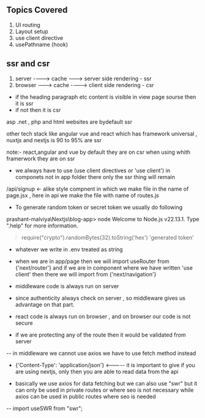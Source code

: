 ## Topics Covered

1. UI routing
2. Layout setup
3. use client directive
4. usePathname (hook)

## ssr and csr

1. server ----> cache ---> server side rendering - ssr
2. browser ---> cache ----> client side rendering - csr

- if the heading paragraph etc content is visible in view page sourse then it is ssr
- if not then it is csr

asp .net , php and html websites are bydefault ssr

other tech stack like angular vue and react which has framework universal , nuxtjs and nextjs is 90 to 95% are ssr

note:- react,angular and vue by default they are on csr when using whith framerwork they are on ssr


- we always have to use (use client directives or 'use client')  in componets not in app folder there only the ssr thing will remain


/api/signup <- alike style compnent in which we make file in the name of page.jsx , here in api we make the file with name of routes.js


- To generate random token or secret token we usually do following

prashant-malviya\Nextjs\blog-app> node
Welcome to Node.js v22.13.1.
Type ".help" for more information.
> require("crypto").randomBytes(32).toString('hex')
'generated token'

- whatever we write in .env treated as string

- when we are in app/page then we will import useRouter from {'next/router'} and if we are in component where we have written 'use client' then there we will import from {'next/navigation'}

- middleware code is always run on server
- since authenticity always check on server , so middleware gives us advantage on that part.
- react code is always run on browser , and on browser our code is not secure

- if we are protecting any of the route then it would be validated from server

-- in middleware we cannot use axios we have to use fetch method instead


- {'Content-Type': 'application/json'} <----- it is important to give if you are using nextjs, only then you are able to read data from the api


- basically we use axios for data fetching but we can also use "swr" but it can only be used in private routes or where seo is not necessary while axios can be used in public routes where seo is needed

-- import useSWR from "swr";